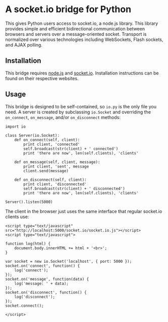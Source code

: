 # A socket.io bridge for Python

This gives Python users access to socket.io, a node.js library. This library provides simple and efficient bidirectional communication between browsers and servers over a message-oriented socket. Transport is normalized over various technologies including WebSockets, Flash sockets, and AJAX polling.

## Installation

This bridge requires [node.js](http://nodejs.org) and [socket.io](http://socket.io). Installation instructions can be found on their respective websites.

## Usage

This bridge is designed to be self-contained, so `io.py` is the only file you need. A server is created by subclassing `io.Socket` and overriding the `on_connect`, `on_message`, and/or `on_disconnect` methods:

    import io
    
    class Server(io.Socket):
        def on_connect(self, client):
            print client, 'connected'
            self.broadcast(str(client) + ' connected')
            print 'there are now', len(self.clients), 'clients'
        
        def on_message(self, client, message):
            print client, 'sent', message
            client.send(message)
        
        def on_disconnect(self, client):
            print client, 'disconnected'
            self.broadcast(str(client) + ' disconnected')
            print 'there are now', len(self.clients), 'clients'
    
    Server().listen(5000)

The client in the browser just uses the same interface that regular socket.io clients use:

    <script type="text/javascript" src="http://localhost:5000/socket.io/socket.io.js"></script>
    <script type="text/javascript">

    function log(html) {
        document.body.innerHTML += html + '<br>';
    }

    var socket = new io.Socket('localhost', { port: 5000 });
    socket.on('connect', function() {
        log('connect');
    });
    socket.on('message', function(data) {
        log('message: ' + data);
    });
    socket.on('disconnect', function() {
        log('disconnect');
    });
    socket.connect();

    </script>
